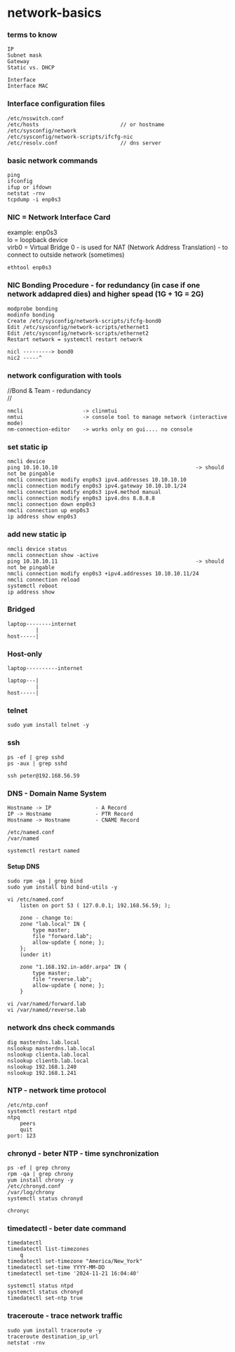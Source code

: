 # network-basics

### terms to know
```
IP
Subnet mask
Gateway
Static vs. DHCP

Interface
Interface MAC
```

### Interface configuration files
```
/etc/nsswitch.conf
/etc/hosts                          // or hostname
/etc/sysconfig/network
/etc/sysconfig/network-scripts/ifcfg-nic
/etc/resolv.conf                    // dns server
```

### basic network commands
```
ping
ifconfig
ifup or ifdown
netstat -rnv
tcpdump -i enp0s3
```

### NIC = Network Interface Card 
example: enp0s3 <br>
lo = loopback device <br>
virb0 = Virtual Bridge 0 - is used for NAT (Network Address Translation) - to connect to outside network (sometimes)

```
ethtool enp0s3
```

### NIC Bonding Procedure - for redundancy (in case if one network addapred dies) and higher spead (1G + 1G = 2G)
```
modprobe bonding 
modinfo bonding 
Create /etc/sysconfig/network-scripts/ifcfg-bond0 
Edit /etc/sysconfig/network-scripts/ethernet1 
Edit /etc/sysconfig/network-scripts/ethernet2 
Restart network = systemctl restart network

nicl ---------> bond0 
nic2 -----^
```

### network configuration with tools
//Bond & Team - redundancy <br>
// 
``` 
nmcli                   -> clinmtui
nmtui                   -> console tool to manage network (interactive mode)
nm-connection-editor    -> works only on gui.... no console
```

### set static ip
```
nmcli device
ping 10.10.10.10                                            -> should not be pingable
nmcli connection modify enp0s3 ipv4.addresses 10.10.10.10
nmcli connection modify enp0s3 ipv4.gateway 10.10.10.1/24
nmcli connection modify enp0s3 ipv4.method manual
nmcli connection modify enp0s3 ipv4.dns 8.8.8.8
nmcli connection down enp0s3 
nmcli connection up enp0s3 
ip address show enp0s3
```

### add new static ip
```
nmcli device status
nmcli connection show -active
ping 10.10.10.11                                            -> should not be pingable
nmcli connection modify enp0s3 +ipv4.addresses 10.10.10.11/24
nmcli connection reload 
systemctl reboot
ip address show 
```

### Bridged
```
laptop--------internet
         |
host-----|
```

### Host-only
```
laptop----------internet

laptop---|
         |
host-----|
```

### telnet
```
sudo yum install telnet -y
```

### ssh
```
ps -ef | grep sshd
ps -aux | grep sshd

ssh peter@192.168.56.59
```

### DNS - Domain Name System
```
Hostname -> IP              - A Record
IP -> Hostname              - PTR Record
Hostname -> Hostname        - CNAME Record
```
```
/etc/named.conf
/var/named
```
```
systemctl restart named
```

#### Setup DNS
```
sudo rpm -qa | grep bind
sudo yum install bind bind-utils -y

vi /etc/named.conf
    listen on port 53 ( 127.0.0.1; 192.168.56.59; );

    zone - change to:
    zone "lab.local" IN {
        type master;
        file "forward.lab";
        allow-update { none; };
    };
    (under it)

    zone "1.168.192.in-addr.arpa" IN {
        type master;
        file "reverse.lab";
        allow-update { none; };
    }

vi /var/named/forward.lab
vi /var/named/reverse.lab

```

### network dns check commands
```
dig masterdns.lab.local
nslookup masterdns.lab.local
nslookup clienta.lab.local
nslookup clientb.lab.local
nslookup 192.168.1.240
nslookup 192.168.1.241

```

### NTP - network time protocol
```
/etc/ntp.conf
systemctl restart ntpd
ntpq
    peers
    quit
port: 123
```

### chronyd - beter NTP - time synchronization
```
ps -ef | grep chrony
rpm -qa | grep chrony
yum install chrony -y
/etc/chronyd.conf
/var/log/chrony
systemctl status chronyd

chronyc

```

### timedatectl - beter date command
```
timedatectl
timedatectl list-timezones
    q
timedatectl set-timezone "America/New_York"
timedatectl set-time YYYY-MM-DD
timedatectl set-time '2024-11-21 16:04:40'

systemctl status ntpd
systemctl status chronyd 
timedatectl set-ntp true
```

### traceroute - trace network traffic
```
sudo yum install traceroute -y
traceroute destination_ip_url
netstat -rnv
```